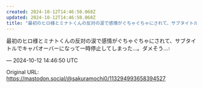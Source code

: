 ```yaml
---
created: 2024-10-12T14:46:50.068Z
updated: 2024-10-12T14:46:50.068Z
title: "最初のヒロ様とミナトくんの反対の涙で感情がぐちゃぐちゃにされて、サブタイトルでキ[...]"
---
```


<p>最初のヒロ様とミナトくんの反対の涙で感情がぐちゃぐちゃにされて、サブタイトルでキャパオーバーになって一時停止してしまった…。ダメそう…💧</p>

&mdash; 2024-10-12 14:46:50 UTC

Original URL: https://mastodon.social/@sakuramochi0/113294993658394527

